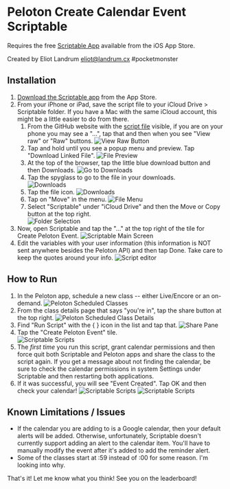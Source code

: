 # Peloton Create Calendar Event Scriptable

Requires the free [Scriptable App](https://scriptable.app/) available from the iOS App Store.

Created by Eliot Landrum <eliot@landrum.cx> #pocketmonster

## Installation

1) [Download the Scriptable app](https://apps.apple.com/us/app/scriptable/id1405459188) from the App Store.
2) From your iPhone or iPad, save the script file to your iCloud Drive > Scriptable folder. If you have a Mac
    with the same iCloud account, this might be a little easier to do from there.
    1) From the GitHub website with the [script file](https://github.com/eliotlandrum/PelotonCreateCalendarEvent-Scriptable/blob/main/Create%20Peloton%20Event.js)
        visible, if you are on your phone you may see a "...", tap that and then when you see "View raw" or "Raw" buttons.
        ![View Raw Button](/images/setup-01.png?raw=true)
    2) Tap and hold until you see a popup menu and preview. Tap "Download Linked File".
        ![File Preview](/images/setup-02.png?raw=true)
    3) At the top of the browser, tap the little blue download button and then Downloads.
        ![Go to Downloads](/images/setup-03.png?raw=true)  
    4) Tap the spyglass to go to the file in your downloads.  
        ![Downloads](/images/setup-04.png?raw=true)            
    5) Tap the file icon.
        ![Downloads](/images/setup-05.png?raw=true)                
    6) Tap on "Move" in the menu.
        ![File Menu](/images/setup-06.png?raw=true)                            
    7) Select "Scriptable" under "iCloud Drive" and then the Move or Copy button at the top right.        
        ![Folder Selection](/images/setup-07.png?raw=true)                                
3) Now, open Scriptable and tap the "..." at the top right of the tile for Create Peloton Event.
    ![Scriptable Main Screen](/images/setup-08.png?raw=true)                                
4) Edit the variables with your user information (this information is NOT sent anywhere besides the Peloton API)
    and then tap Done. Take care to keep the quotes around your info.
    ![Script editor](/images/setup-09.png?raw=true)                                

## How to Run

1) In the Peloton app, schedule a new class -- either Live/Encore or an on-demand.
    ![Peloton Scheduled Classes](/images/run-01.png?raw=true) 
2) From the class details page that says "you're in", tap the share button at the top right.
    ![Peloton Scheduled Class Details](/images/run-02.png?raw=true) 
3) Find "Run Script" with the { } icon in the list and tap that.
    ![Share Pane](/images/run-03.png?raw=true) 
4) Tap the "Create Peloton Event" tile.  
    ![Scriptable Scripts](/images/run-04.png?raw=true) 
5) The *first time* you run this script, grant calendar permissions and then
   force quit both Scriptable and Peloton apps and share the class to the script again.
   If you get a message about not finding the calendar, be sure to check the calendar permissions in 
   system Settings under Scriptable and then restarting both applications.
6) If it was successful, you will see "Event Created". Tap OK and then check your calendar!
    ![Scriptable Scripts](/images/run-05.png?raw=true) 
    ![Scriptable Scripts](/images/run-06.png?raw=true)     

## Known Limitations / Issues
- If the calendar you are adding to is a Google calendar, then your default alerts will be added. Otherwise, unfortunately,
    Scriptable doesn't currently support adding an alert to the calendar item. You'll have to manually modify the event
    after it's added to add the reminder alert.
- Some of the classes start at :59 instead of :00 for some reason. I'm looking into why.

That's it! Let me know what you think! See you on the leaderboard!
